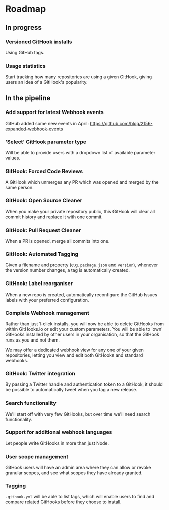 # Roadmap

## In progress

### Versioned GitHook installs
Using GitHub tags.

### Usage statistics
Start tracking how many repositories are using a given GitHook, giving users an idea of a GitHook's popularity.

## In the pipeline

### Add support for latest Webhook events
GitHub added some new events in April: https://github.com/blog/2156-expanded-webhook-events

### 'Select' GitHook parameter type
Will be able to provide users with a dropdown list of available parameter values.

### GitHook: Forced Code Reviews
A GitHook which unmerges any PR which was opened and merged by the same person.

### GitHook: Open Source Cleaner
When you make your private repository public, this GitHook will clear all commit history and replace it with one commit.

### GitHook: Pull Request Cleaner
When a PR is opened, merge all commits into one.

### GitHook: Automated Tagging
Given a filename and property (e.g. `package.json` and `version`), whenever the version number changes, a tag is automatically created.

### GitHook: Label reorganiser
When a new repo is created, automatically reconfigure the GitHub Issues labels with your preferred configuration.

### Complete Webhook management
Rather than just 1-click installs, you will now be able to delete GitHooks from within GitHooks.io or edit your custom parameters. You will be able to 'own' GitHooks installed by other users in your organisation, so that the GitHook runs as you and not them.

We may offer a dedicated webhook view for any one of your given repositories, letting you view and edit both GitHooks and standard webhooks.

### GitHook: Twitter integration
By passing a Twitter handle and authentication token to a GitHook, it should be possible to automatically tweet when you tag a new release.

### Search functionality
We'll start off with very few GitHooks, but over time we'll need search functionality.

### Support for additional webhook languages
Let people write GitHooks in more than just Node.

### User scope management
GitHook users will have an admin area where they can allow or revoke granular scopes, and see what scopes they have already granted.

### Tagging
`.githook.yml` will be able to list tags, which will enable users to find and compare related GitHooks before they choose to install.
